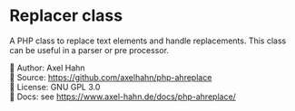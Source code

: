 # Replacer class

A PHP class to replace text elements and handle replacements.
This class can be useful in a parser or pre processor.

👤 Author: Axel Hahn \
📄 Source: <https://github.com/axelhahn/php-ahreplace> \
📜 License: GNU GPL 3.0 \
📗 Docs: see <https://www.axel-hahn.de/docs/php-ahreplace/>

